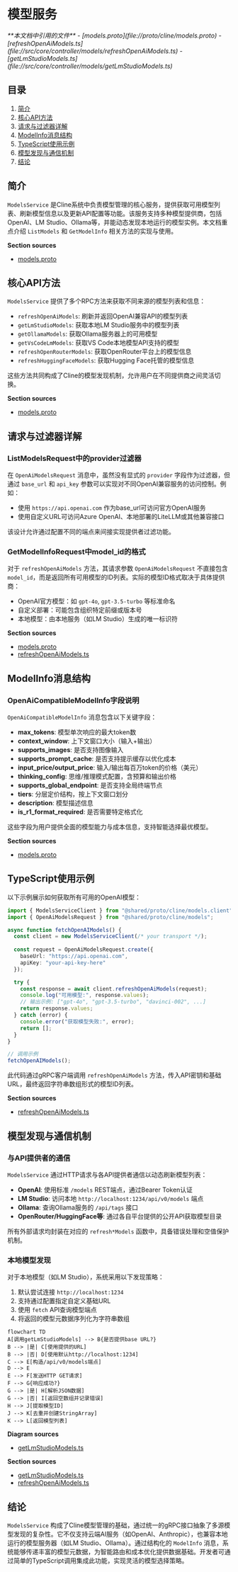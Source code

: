 # 模型服务

<cite>
**本文档中引用的文件**  
- [models.proto](file://proto/cline/models.proto)
- [refreshOpenAiModels.ts](file://src/core/controller/models/refreshOpenAiModels.ts)
- [getLmStudioModels.ts](file://src/core/controller/models/getLmStudioModels.ts)
</cite>

## 目录
1. [简介](#简介)
2. [核心API方法](#核心api方法)
3. [请求与过滤器详解](#请求与过滤器详解)
4. [ModelInfo消息结构](#modelinfo消息结构)
5. [TypeScript使用示例](#typescript使用示例)
6. [模型发现与通信机制](#模型发现与通信机制)
7. [结论](#结论)

## 简介
`ModelsService` 是Cline系统中负责模型管理的核心服务，提供获取可用模型列表、刷新模型信息以及更新API配置等功能。该服务支持多种模型提供商，包括OpenAI、LM Studio、Ollama等，并能动态发现本地运行的模型实例。本文档重点介绍 `ListModels` 和 `GetModelInfo` 相关方法的实现与使用。

**Section sources**
- [models.proto](file://proto/cline/models.proto#L15-L349)

## 核心API方法
`ModelsService` 提供了多个RPC方法来获取不同来源的模型列表和信息：

- `refreshOpenAiModels`: 刷新并返回OpenAI兼容API的模型列表
- `getLmStudioModels`: 获取本地LM Studio服务中的模型列表
- `getOllamaModels`: 获取Ollama服务器上的可用模型
- `getVsCodeLmModels`: 获取VS Code本地模型API支持的模型
- `refreshOpenRouterModels`: 获取OpenRouter平台上的模型信息
- `refreshHuggingFaceModels`: 获取Hugging Face托管的模型信息

这些方法共同构成了Cline的模型发现机制，允许用户在不同提供商之间灵活切换。

**Section sources**
- [models.proto](file://proto/cline/models.proto#L15-L349)

## 请求与过滤器详解
### ListModelsRequest中的provider过滤器
在 `OpenAiModelsRequest` 消息中，虽然没有显式的 `provider` 字段作为过滤器，但通过 `base_url` 和 `api_key` 参数可以实现对不同OpenAI兼容服务的访问控制。例如：
- 使用 `https://api.openai.com` 作为base_url可访问官方OpenAI服务
- 使用自定义URL可访问Azure OpenAI、本地部署的LiteLLM或其他兼容接口

该设计允许通过配置不同的端点来间接实现提供者过滤功能。

### GetModelInfoRequest中model_id的格式
对于 `refreshOpenAiModels` 方法，其请求参数 `OpenAiModelsRequest` 不直接包含 `model_id`，而是返回所有可用模型的ID列表。实际的模型ID格式取决于具体提供商：
- OpenAI官方模型：如 `gpt-4o`, `gpt-3.5-turbo` 等标准命名
- 自定义部署：可能包含组织特定前缀或版本号
- 本地模型：由本地服务（如LM Studio）生成的唯一标识符

**Section sources**
- [models.proto](file://proto/cline/models.proto#L250-L255)
- [refreshOpenAiModels.ts](file://src/core/controller/models/refreshOpenAiModels.ts#L1-L37)

## ModelInfo消息结构
### OpenAiCompatibleModelInfo字段说明
`OpenAiCompatibleModelInfo` 消息包含以下关键字段：

- **max_tokens**: 模型单次响应的最大token数
- **context_window**: 上下文窗口大小（输入+输出）
- **supports_images**: 是否支持图像输入
- **supports_prompt_cache**: 是否支持提示缓存以优化成本
- **input_price/output_price**: 输入/输出每百万token的价格（美元）
- **thinking_config**: 思维/推理模式配置，含预算和输出价格
- **supports_global_endpoint**: 是否支持全局终端节点
- **tiers**: 分层定价结构，按上下文窗口划分
- **description**: 模型描述信息
- **is_r1_format_required**: 是否需要特定格式化

这些字段为用户提供全面的模型能力与成本信息，支持智能选择最优模型。

**Section sources**
- [models.proto](file://proto/cline/models.proto#L180-L195)

## TypeScript使用示例
以下示例展示如何获取所有可用的OpenAI模型：

```typescript
import { ModelsServiceClient } from "@shared/proto/cline/models.client";
import { OpenAiModelsRequest } from "@shared/proto/cline/models";

async function fetchOpenAIModels() {
  const client = new ModelsServiceClient(/* your transport */);
  
  const request = OpenAiModelsRequest.create({
    baseUrl: "https://api.openai.com",
    apiKey: "your-api-key-here"
  });

  try {
    const response = await client.refreshOpenAiModels(request);
    console.log("可用模型:", response.values);
    // 输出示例: ["gpt-4o", "gpt-3.5-turbo", "davinci-002", ...]
    return response.values;
  } catch (error) {
    console.error("获取模型失败:", error);
    return [];
  }
}

// 调用示例
fetchOpenAIModels();
```

此代码通过gRPC客户端调用 `refreshOpenAiModels` 方法，传入API密钥和基础URL，最终返回字符串数组形式的模型ID列表。

**Section sources**
- [refreshOpenAiModels.ts](file://src/core/controller/models/refreshOpenAiModels.ts#L1-L37)

## 模型发现与通信机制
### 与API提供者的通信
`ModelsService` 通过HTTP请求与各API提供者通信以动态刷新模型列表：

- **OpenAI**: 使用标准 `/models` REST端点，通过Bearer Token认证
- **LM Studio**: 访问本地 `http://localhost:1234/api/v0/models` 端点
- **Ollama**: 查询Ollama服务的 `/api/tags` 接口
- **OpenRouter/HuggingFace等**: 通过各自平台提供的公开API获取模型目录

所有外部请求均封装在对应的 `refresh*Models` 函数中，具备错误处理和空值保护机制。

### 本地模型发现
对于本地模型（如LM Studio），系统采用以下发现策略：
1. 默认尝试连接 `http://localhost:1234`
2. 支持通过配置指定自定义基础URL
3. 使用 `fetch` API查询模型端点
4. 将返回的模型元数据序列化为字符串数组

```mermaid
flowchart TD
A[调用getLmStudioModels] --> B{是否提供base URL?}
B --> |是| C[使用提供的URL]
B --> |否| D[使用默认http://localhost:1234]
C --> E[构造/api/v0/models端点]
D --> E
E --> F[发送HTTP GET请求]
F --> G{响应成功?}
G --> |是| H[解析JSON数据]
G --> |否| I[返回空数组并记录错误]
H --> J[提取模型ID]
J --> K[去重并创建StringArray]
K --> L[返回模型列表]
```

**Diagram sources**
- [getLmStudioModels.ts](file://src/core/controller/models/getLmStudioModels.ts#L1-L27)

**Section sources**
- [getLmStudioModels.ts](file://src/core/controller/models/getLmStudioModels.ts#L1-L27)
- [refreshOpenAiModels.ts](file://src/core/controller/models/refreshOpenAiModels.ts#L1-L37)

## 结论
`ModelsService` 构成了Cline模型管理的基础，通过统一的gRPC接口抽象了多源模型发现的复杂性。它不仅支持云端AI服务（如OpenAI、Anthropic），也兼容本地运行的模型服务器（如LM Studio、Ollama）。通过结构化的 `ModelInfo` 消息，系统能够传递丰富的模型元数据，为智能路由和成本优化提供数据基础。开发者可通过简单的TypeScript调用集成此功能，实现灵活的模型选择策略。